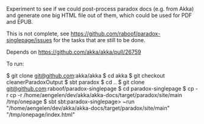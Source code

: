 Experiment to see if we could post-process paradox docs (e.g. from Akka) and
generate one big HTML file out of them, which could be used for PDF and EPUB.

This is not complete, see https://github.com/raboof/paradox-singlepage/issues
for the tasks that are still to be done.

Depends on https://github.com/akka/akka/pull/26759

To run:

  $ git clone git@github.com:akka/akka
  $ cd akka
  $ git checkout cleanerParadoxOutput
  $ sbt paradox
  $ cd ..
  $ git clone git@github.com:raboof/paradox-singlepage
  $ cd paradox-singlepage
  $ cp -r cp -r /home/aengelen/dev/akka/akka-docs/target/paradox/site/main /tmp/onepage
  $ sbt
  sbt:paradox-singlepage> ~run "/home/aengelen/dev/akka/akka-docs/target/paradox/site/main" "/tmp/onepage/index.html"


